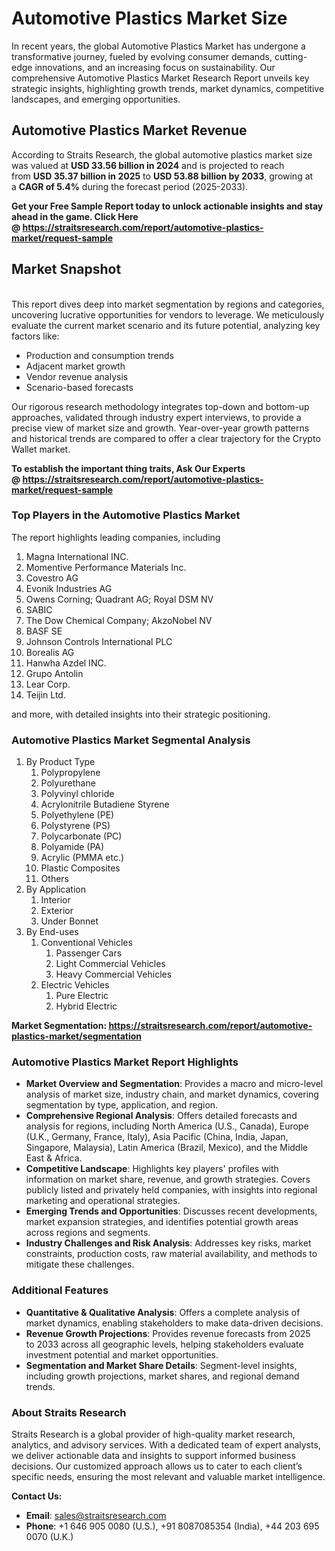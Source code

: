 <h1>Automotive Plastics Market Size</h1>
<p>In recent years, the global&nbsp;Automotive Plastics Market&nbsp;has undergone a transformative journey, fueled by evolving consumer demands, cutting-edge innovations, and an increasing focus on sustainability. Our comprehensive&nbsp;Automotive Plastics Market Research Report unveils key strategic insights, highlighting growth trends, market dynamics, competitive landscapes, and emerging opportunities.</p>
<h2>Automotive Plastics Market Revenue</h2>
<p>According to&nbsp;Straits Research,&nbsp;the global automotive plastics market size was valued at&nbsp;<strong>USD 33.56 billion in 2024</strong>&nbsp;and is projected to reach from&nbsp;<strong>USD 35.37 billion in 2025</strong>&nbsp;to&nbsp;<strong>USD 53.88 billion by 2033</strong>, growing at a&nbsp;<strong>CAGR of 5.4%</strong>&nbsp;during the forecast period (2025-2033).</p>
<p><strong>Get your Free Sample Report today to unlock actionable insights and stay ahead in the game. Click Here @&nbsp;<a href="https://straitsresearch.com/report/automotive-plastics-market/request-sample">https://straitsresearch.com/report/automotive-plastics-market/request-sample</a></strong></p>
<h2>Market Snapshot</h2>
<p><br />This report dives deep into market segmentation by regions and categories, uncovering lucrative opportunities for vendors to leverage. We meticulously evaluate the current market scenario and its future potential, analyzing key factors like:</p>
<ul>
<li>Production and consumption trends</li>
<li>Adjacent market growth</li>
<li>Vendor revenue analysis</li>
<li>Scenario-based forecasts</li>
</ul>
<p>Our rigorous research methodology integrates top-down and bottom-up approaches, validated through industry expert interviews, to provide a precise view of market size and growth. Year-over-year growth patterns and historical trends are compared to offer a clear trajectory for the Crypto Wallet market.</p>
<p><strong>To establish the important thing traits, Ask Our Experts @&nbsp;<a href="https://straitsresearch.com/report/automotive-plastics-market/request-sample">https://straitsresearch.com/report/automotive-plastics-market/request-sample</a></strong></p>
<h3>Top Players in the&nbsp;Automotive Plastics Market&nbsp;</h3>
<p>The report highlights leading companies, including&nbsp;</p>
<ol>
<li>Magna International INC.</li>
<li>Momentive Performance Materials Inc.</li>
<li>Covestro AG</li>
<li>Evonik Industries AG</li>
<li>Owens Corning; Quadrant AG; Royal DSM NV</li>
<li>SABIC</li>
<li>The Dow Chemical Company; AkzoNobel NV</li>
<li>BASF SE</li>
<li>Johnson Controls International PLC</li>
<li>Borealis AG</li>
<li>Hanwha Azdel INC.</li>
<li>Grupo Antolin</li>
<li>Lear Corp.</li>
<li>Teijin Ltd.</li>
</ol>
<p>and more, with detailed insights into their strategic positioning.</p>
<h3>Automotive Plastics Market Segmental Analysis</h3>
<ol>
<li>By Product Type
<ol>
<li>Polypropylene</li>
<li>Polyurethane</li>
<li>Polyvinyl chloride</li>
<li>Acrylonitrile Butadiene Styrene</li>
<li>Polyethylene (PE)</li>
<li>Polystyrene (PS)</li>
<li>Polycarbonate (PC)</li>
<li>Polyamide (PA)</li>
<li>Acrylic (PMMA etc.)</li>
<li>Plastic Composites</li>
<li>Others</li>
</ol>
</li>
<li>By Application
<ol>
<li>Interior</li>
<li>Exterior</li>
<li>Under Bonnet</li>
</ol>
</li>
<li>By End-uses
<ol>
<li>Conventional Vehicles
<ol>
<li>Passenger Cars</li>
<li>Light Commercial Vehicles</li>
<li>Heavy Commercial Vehicles</li>
</ol>
</li>
<li>Electric Vehicles
<ol>
<li>Pure Electric</li>
<li>Hybrid Electric</li>
</ol>
</li>
</ol>
</li>
</ol>
<p><strong>Market Segmentation:&nbsp;<a href="https://straitsresearch.com/report/automotive-plastics-market/segmentation">https://straitsresearch.com/report/automotive-plastics-market/segmentation</a></strong></p>
<h3>Automotive Plastics Market Report Highlights</h3>
<ul>
<li><strong>Market Overview and Segmentation</strong>: Provides a macro and micro-level analysis of market size, industry chain, and market dynamics, covering segmentation by type, application, and region.</li>
<li><strong>Comprehensive Regional Analysis</strong>: Offers detailed forecasts and analysis for regions, including North America (U.S., Canada), Europe (U.K., Germany, France, Italy), Asia Pacific (China, India, Japan, Singapore, Malaysia), Latin America (Brazil, Mexico), and the Middle East &amp; Africa.</li>
<li><strong>Competitive Landscape</strong>: Highlights key players' profiles with information on market share, revenue, and growth strategies. Covers publicly listed and privately held companies, with insights into regional marketing and operational strategies.</li>
<li><strong>Emerging Trends and Opportunities</strong>: Discusses recent developments, market expansion strategies, and identifies potential growth areas across regions and segments.</li>
<li><strong>Industry Challenges and Risk Analysis</strong>: Addresses key risks, market constraints, production costs, raw material availability, and methods to mitigate these challenges.</li>
</ul>
<h3>Additional Features</h3>
<ul>
<li><strong>Quantitative &amp; Qualitative Analysis</strong>: Offers a complete analysis of market dynamics, enabling stakeholders to make data-driven decisions.</li>
<li><strong>Revenue Growth Projections</strong>: Provides revenue forecasts from&nbsp;2025 to&nbsp;2033 across all geographic levels, helping stakeholders evaluate investment potential and market opportunities.</li>
<li><strong>Segmentation and Market Share Details</strong>: Segment-level insights, including growth projections, market shares, and regional demand trends.</li>
</ul>
<h3>About Straits Research</h3>
<p>Straits Research is a global provider of high-quality market research, analytics, and advisory services. With a dedicated team of expert analysts, we deliver actionable data and insights to support informed business decisions. Our customized approach allows us to cater to each client&rsquo;s specific needs, ensuring the most relevant and valuable market intelligence.</p>
<p><strong>Contact Us:</strong></p>
<ul>
<li><strong>Email</strong>: <a href="mailto:sales@straitsresearch.com">sales@straitsresearch.com</a></li>
<li><strong>Phone</strong>: +1 646 905 0080 (U.S.), +91 8087085354 (India), +44 203 695 0070 (U.K.)</li>
</ul>
